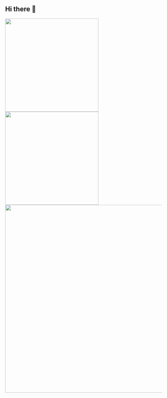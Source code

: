 <h2> Hi there 👋 </h2>
<di>
  <picture>
    <source
      srcset="https://github-readme-stats.vercel.app/api?username=xiaochen004hao&show_icons=true&theme=gotham&locale=cn&include_all_commits=true"
      media="(prefers-color-scheme: dark)"
    />
    <source
      srcset="https://github-readme-stats.vercel.app/api?username=xiaochen004hao&show_icons=true&theme=catppuccin_latte&locale=cn&include_all_commits=true"
      media="(prefers-color-scheme: light), (prefers-color-scheme: no-preference)"
    />
    <img width="300px" align="center" src="https://github-readme-stats.vercel.app/api?username=xiaochen004hao&show_icons=true&theme=gotham&locale=cn&include_all_commits=true" />
  </picture>
  <picture>
    <source
      srcset="https://github-readme-stats.vercel.app/api?username=xiaochen004hao&show_icons=true&theme=gotham&locale=en&include_all_commits=true"
      media="(prefers-color-scheme: dark)"
    />
    <source
      srcset="https://github-readme-stats.vercel.app/api?username=xiaochen004hao&show_icons=true&theme=catppuccin_latte&locale=en&include_all_commits=true"
      media="(prefers-color-scheme: light), (prefers-color-scheme: no-preference)"
    />
    <img width="300px" align="center" src="https://github-readme-stats.vercel.app/api?username=xiaochen004hao&show_icons=true&theme=gotham&locale=en&include_all_commits=true" />
  </picture>
</div>
</div>
  <picture>
    <source
      srcset="https://github-readme-stats.vercel.app/api/top-langs/?username=xiaochen004hao&hide_title=true&langs_count=10&size_weight=0.5&count_weight=0.5&layout=normal&card_width=666&theme=gotham"
      media="(prefers-color-scheme: dark)"
    />
    <source
      srcset="https://github-readme-stats.vercel.app/api/top-langs/?username=xiaochen004hao&hide_title=true&langs_count=10&size_weight=0.5&count_weight=0.5&layout=normal&card_width=666&theme=catppuccin_latte"
      media="(prefers-color-scheme: light), (prefers-color-scheme: no-preference)"
    />
    <img width="605px" align="center" src="https://github-readme-stats.vercel.app/api/top-langs/?username=xiaochen004hao&hide_title=true&langs_count=10&size_weight=0.5&count_weight=0.5&layout=normal&card_width=300&theme=gotham" />
  </picture>
</div>
